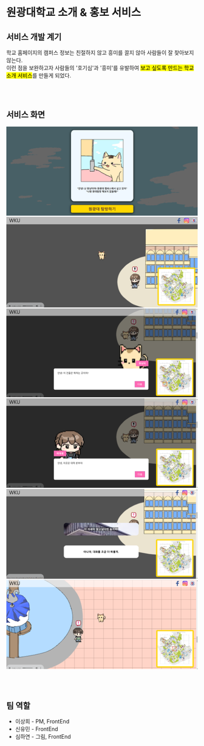 # 원광대학교 소개 & 홍보 서비스

## 서비스 개발 계기

학교 홈페이지의 캠퍼스 정보는 친절하지 않고 흥미를 끌지 않아 사람들이 잘 찾아보지 않는다. <br>
이런 점을 보완하고자 사람들의 '호기심'과 '흥미'를 유발하여 <mark>보고 싶도록 만드는 학교 소개 서비스</mark>를 만들게 되었다.

<br>
<br>

## 서비스 화면

![시작화면](img/%EC%8B%9C%EC%9E%91%ED%99%94%EB%A9%B4.png)
![화면](img/%ED%99%94%EB%A9%B41.png)
![대화](img/%EB%8C%80%ED%99%94.png)
![대화2](img/%EB%8C%80%ED%99%942.png)
![대화3](img/%EB%8C%80%ED%99%943.png)
![화면2](img/%ED%99%94%EB%A9%B42.png)

<br>
<br>

## 팀 역할

- 이상희 - PM, FrontEnd
- 신유민 - FrontEnd
- 심하연 - 그림, FrontEnd
